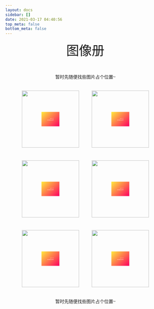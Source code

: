 ```yaml
---
layout: docs
sidebar: []
date: 2021-03-17 04:40:56
top_meta: false
bottom_meta: false
---
```


<!-- 卡通字体（CSS+JS）：要调节卡通字体的大小，设置dykatongcontent的font-size属性，要调节占地大小，调节dykatongwrapper的width（默认充满父容器100%）和height属性，且默认情况下dykatongwrapper是靠左的，可以通过margin来使其居（父容器之）中，你可以在任意页面使用该卡通字体，只要按照本示例规范地使用dykatongwrapper和dykatongcontent类并调用相应的渲染函数（一个页面只需要在底部调用一次）即可 -->
<div class="dykatongwrapper" style="text-align:center;width:60%;height:90px;margin:0 auto;">
  <div class="dykatongcontent" style="font-size:2.5rem">图像册</div>
</div>
<script>dykatongrender();</script>

<style type="text/css">
@import url("https://fonts.googleapis.com/css2?family=Indie+Flower&display=swap");
.flowerp{
	font-family: 'Indie Flower', cursive;
}
</style>
<p class="flowerp" style="text-align:center">暂时先随便找些图片占个位置~</p>

<!-- 图片翻转特效（纯CSS）：调节卡片大小很方便，除了修改dyalbumcard中的图片尺寸，还有字体大小以及line-height属性也要相应调整，具体见下面的span和p标签样式（原值分别为：320px，320px，span:20px&1px，p:16px&15px），由于此特效我只打算在相册页面使用，所以直接将全部CSS代码都放在此处了（注：本站所使用的特效全都来自“站长素材”） -->
<style type="text/css">
.dyalbumsection *{
    margin: 0;
    padding: 0;
    box-sizing: border-box;
}
.dyalbumsection{
    display: flex;
    justify-content: center;
    align-items: center;
    flex-wrap: wrap;
    transform-style: preserve-3d;
}
.dyalbumsection .dyalbumcard{
    position: relative;
    width: 180px;
    height: 180px;
    margin: 20px;
    transform-style: preserve-3d;
    perspective: 1000px;
}
.dyalbumsection .dyalbumcard .dyalbumbox{
    position: absolute;
    top: 0;
    left: 0;
    width: 100%;
    height: 100%;
    transform-style: preserve-3d;
    transition: 1s ease;
}
.dyalbumsection .dyalbumcard:hover .dyalbumbox{
    transform: rotateY(180deg);
}
.dyalbumsection .dyalbumcard .dyalbumbox .imgBx{
    position: absolute;
    top: 0;
    left: 0;
    width: 100%;
    height: 100%;
}
.dyalbumsection .dyalbumcard .dyalbumbox .imgBx img{
    position: absolute;
    top: 0;
    left: 0;
    width: 100%;
    height: 100%;
    object-fit: cover;
}
.dyalbumsection .dyalbumcard .dyalbumbox .contentBx{
    position: absolute;
    top: 0;
    left: 0;
    width: 100%;
    height: 100%;
    background: #333;
    backface-visibility: hidden;
    display: flex;
    justify-content: center;
    align-items: center;
    transform-style: preserve-3d;
    transform: rotateY(180deg);
}
.dyalbumsection .dyalbumcard .dyalbumbox .contentBx div{
    transform-style: preserve-3d;
    padding: 20px;
    background: linear-gradient(45deg,#fe0061,#ffeb3b);
    transform: translateZ(100px);
}
.dyalbumsection .dyalbumcard .dyalbumbox .contentBx div span{
    color: #fff;
    font-size: 4px;
    letter-spacing: 1px;
}
.dyalbumsection .dyalbumcard .dyalbumbox .contentBx div p{
    color: #fff;
    font-size: 4px;
	line-height: 5px;
}
</style>

<section class="dyalbumsection">
	<div class="dyalbumcard">
		<div class="dyalbumbox">
			<div class="imgBx">
				<img src="https://cdn.jsdelivr.net/gh/celestezj/ImageHosting/img/20210318112621.png" alt="">
			</div>
			<div class="contentBx">
				<div>
					<span>Title</span>
					<p>Description</p>
				</div>
			</div>
		</div>
	</div>
	<div class="dyalbumcard">
		<div class="dyalbumbox">
			<div class="imgBx">
				<img src="https://cdn.jsdelivr.net/gh/celestezj/ImageHosting/img/20210318111545.jpg" alt="">
			</div>
			<div class="contentBx">
				<div>
					<span>Title</span>
					<p>Description</p>
				</div>
			</div>
		</div>
	</div>
	<div class="dyalbumcard">
		<div class="dyalbumbox">
			<div class="imgBx">
				<img src="https://cdn.jsdelivr.net/gh/celestezj/ImageHosting/img/20210318112617.jpg" alt="">
			</div>
			<div class="contentBx">
				<div>
					<span>Title</span>
					<p>Description</p>
				</div>
			</div>
		</div>
	</div>
	<div class="dyalbumcard">
		<div class="dyalbumbox">
			<div class="imgBx">
				<img src="https://cdn.jsdelivr.net/gh/celestezj/ImageHosting/img/20210318111432.jfif" alt="">
			</div>
			<div class="contentBx">
				<div>
					<span>Title</span>
					<p>Description</p>
				</div>
			</div>
		</div>
	</div>
	<div class="dyalbumcard">
		<div class="dyalbumbox">
			<div class="imgBx">
				<img src="https://cdn.jsdelivr.net/gh/celestezj/ImageHosting/img/20210318121345.gif" alt="">
			</div>
			<div class="contentBx">
				<div>
					<span>Title</span>
					<p>Description</p>
				</div>
			</div>
		</div>
	</div>
	<div class="dyalbumcard">
		<div class="dyalbumbox">
			<div class="imgBx">
				<img src="https://cdn.jsdelivr.net/gh/celestezj/ImageHosting/img/20210318111406.webp" alt="">
			</div>
			<div class="contentBx">
				<div>
					<span>Title</span>
					<p>Description</p>
				</div>
			</div>
		</div>
	</div>
</section>

<p class="flowerp" style="text-align:center">暂时先随便找些图片占个位置~</p>
